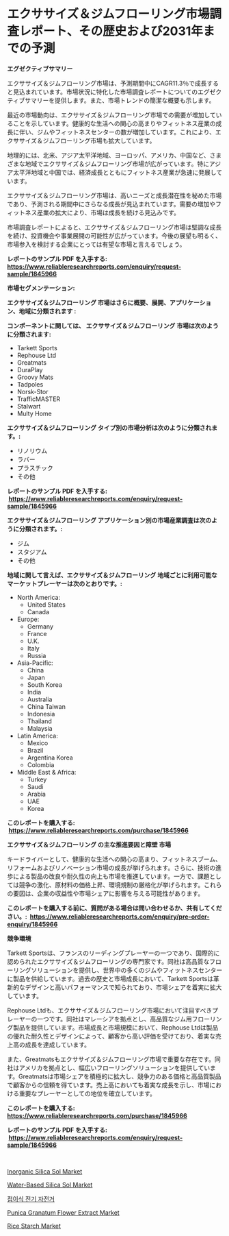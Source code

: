 <p><h1>エクササイズ＆ジムフローリング市場調査レポート、その歴史および2031年までの予測</h1></p><p><strong>エグゼクティブサマリー</strong></p>
<p><p>エクササイズ＆ジムフローリング市場は、予測期間中にCAGR11.3％で成長すると見込まれています。市場状況に特化した市場調査レポートについてのエグゼクティブサマリーを提供します。また、市場トレンドの簡潔な概要も示します。</p><p>最近の市場動向は、エクササイズ＆ジムフローリング市場での需要が増加していることを示しています。健康的な生活への関心の高まりやフィットネス産業の成長に伴い、ジムやフィットネスセンターの数が増加しています。これにより、エクササイズ＆ジムフローリング市場も拡大しています。</p><p>地理的には、北米、アジア太平洋地域、ヨーロッパ、アメリカ、中国など、さまざまな地域でエクササイズ＆ジムフローリング市場が広がっています。特にアジア太平洋地域と中国では、経済成長とともにフィットネス産業が急速に発展しています。</p><p>エクササイズ＆ジムフローリング市場は、高いニーズと成長潜在性を秘めた市場であり、予測される期間中にさらなる成長が見込まれています。需要の増加やフィットネス産業の拡大により、市場は成長を続ける見込みです。</p><p>市場調査レポートによると、エクササイズ＆ジムフローリング市場は堅調な成長を続け、投資機会や事業展開の可能性が広がっています。今後の展望も明るく、市場参入を検討する企業にとっては有望な市場と言えるでしょう。</p></p>
<p><strong>レポートのサンプル PDF を入手する: <a href="https://www.reliableresearchreports.com/enquiry/request-sample/1845966">https://www.reliableresearchreports.com/enquiry/request-sample/1845966</a></strong></p>
<p><strong>市場セグメンテーション:</strong></p>
<p><strong> エクササイズ＆ジムフローリング 市場はさらに概要、展開、アプリケーション、地域に分類されます :</strong></p>
<p><strong>コンポーネントに関しては、 エクササイズ＆ジムフローリング 市場は次のように分類されます: &nbsp;</strong></p>
<p><ul><li>Tarkett Sports</li><li>Rephouse Ltd</li><li>Greatmats</li><li>DuraPlay</li><li>Groovy Mats</li><li>Tadpoles</li><li>Norsk-Stor</li><li>TrafficMASTER</li><li>Stalwart</li><li>Multy Home</li></ul></p>
<p><strong> エクササイズ＆ジムフローリング タイプ別の市場分析は次のように分類されます。:</strong></p>
<p><ul><li>リノリウム</li><li>ラバー</li><li>プラスチック</li><li>その他</li></ul></p>
<p><strong>レポートのサンプル PDF を入手する: &nbsp;<a href="https://www.reliableresearchreports.com/enquiry/request-sample/1845966">https://www.reliableresearchreports.com/enquiry/request-sample/1845966</a></strong></p>
<p><strong> エクササイズ＆ジムフローリング アプリケーション別の市場産業調査は次のように分類されます。:</strong></p>
<p><ul><li>ジム</li><li>スタジアム</li><li>その他</li></ul></p>
<p><strong>地域に関して言えば、エクササイズ＆ジムフローリング 地域ごとに利用可能なマーケットプレーヤーは次のとおりです。:</strong></p>
<p><ul>
    <li>
        North America:
        <ul>
            <li>United States</li>
            <li>Canada</li>
        </ul>
    </li>
    <li>
        Europe:
        <ul>
            <li>Germany</li>
            <li>France</li>
            <li>U.K.</li>
            <li>Italy</li>
            <li>Russia</li>
        </ul>
    </li>
    <li>
        Asia-Pacific:
        <ul>
            <li>China</li>
            <li>Japan</li>
            <li>South Korea</li>
            <li>India</li>
            <li>Australia</li>
            <li>China Taiwan</li>
            <li>Indonesia</li>
            <li>Thailand</li>
            <li>Malaysia</li>
        </ul>
    </li>
    <li>
        Latin America:
        <ul>
            <li>Mexico</li>
            <li>Brazil</li>
            <li>Argentina Korea</li>
            <li>Colombia</li>
        </ul>
    </li>
    <li>
        Middle East & Africa:
        <ul>
            <li>Turkey</li>
            <li>Saudi</li>
            <li>Arabia</li>
            <li>UAE</li>
            <li>Korea</li>
        </ul>
    </li>
    </ul></p>
<p><strong>このレポートを購入する: &nbsp;<a href="https://www.reliableresearchreports.com/purchase/1845966">https://www.reliableresearchreports.com/purchase/1845966</a></strong></p>
<p><strong>エクササイズ＆ジムフローリング の主な推進要因と障壁 市場</strong></p>
<p><p>キードライバーとして、健康的な生活への関心の高まり、フィットネスブーム、リフォームおよびリノベーション市場の成長が挙げられます。さらに、技術の進歩による製品の改良や耐久性の向上も市場を推進しています。一方で、課題としては競争の激化、原材料の価格上昇、環境規制の厳格化が挙げられます。これらの要因は、企業の収益性や市場シェアに影響を与える可能性があります。</p></p>
<p><strong>このレポートを購入する前に、質問がある場合は問い合わせるか、共有してください。:&nbsp; <a href="https://www.reliableresearchreports.com/enquiry/pre-order-enquiry/1845966">https://www.reliableresearchreports.com/enquiry/pre-order-enquiry/1845966</a></strong></p>
<p><strong>競争環境</strong></p>
<p><p>Tarkett Sportsは、フランスのリーディングプレーヤーの一つであり、国際的に認められたエクササイズ＆ジムフローリングの専門家です。同社は高品質なフローリングソリューションを提供し、世界中の多くのジムやフィットネスセンターに製品を供給しています。過去の歴史と市場成長において、Tarkett Sportsは革新的なデザインと高いパフォーマンスで知られており、市場シェアを着実に拡大しています。</p><p>Rephouse Ltdも、エクササイズ＆ジムフローリング市場において注目すべきプレーヤーの一つです。同社はマレーシアを拠点とし、高品質なジム用フローリング製品を提供しています。市場成長と市場規模において、Rephouse Ltdは製品の優れた耐久性とデザインによって、顧客から高い評価を受けており、着実な売上高の成長を達成しています。</p><p>また、Greatmatsもエクササイズ＆ジムフローリング市場で重要な存在です。同社はアメリカを拠点とし、幅広いフローリングソリューションを提供しています。Greatmatsは市場シェアを積極的に拡大し、競争力のある価格と高品質製品で顧客からの信頼を得ています。売上高においても着実な成長を示し、市場における重要なプレーヤーとしての地位を確立しています。</p></p>
<p><strong>このレポートを購入する: &nbsp; <a href="https://www.reliableresearchreports.com/purchase/1845966">https://www.reliableresearchreports.com/purchase/1845966</a></strong></p>
<p><strong>レポートのサンプル PDF を入手する: &nbsp;<a href="https://www.reliableresearchreports.com/enquiry/request-sample/1845966">https://www.reliableresearchreports.com/enquiry/request-sample/1845966</a></strong><strong></strong></p>
<p>&nbsp;</p>
<p><p><a href="https://silk-columnist-571.notion.site/Inorganic-Silica-Sol-Market-Size-Furnishes-Valuable-Information-Encompassing-Market-Share-Market-Tr-1c9c19304e47411a9d68d51b2482ffdc">Inorganic Silica Sol Market</a></p><p><a href="https://cat-emmental-94b.notion.site/Water-Based-Silica-Sol-Market-Research-Report-Unlocks-Analysis-on-the-Market-Financial-Status-Marke-333adaac262d43b7ba71ca50c42b5a80">Water-Based Silica Sol Market</a></p><p><a href="https://github.com/vss5505pa7z1p/Market-Research-Report-List-1/blob/main/2172797190545.md">접이식 전기 자전거</a></p><p><a href="https://github.com/gamblestampleyjenny50m5sl6/Market-Research-Report-List-1/blob/main/punica-granatum-flower-extract-market.md">Punica Granatum Flower Extract Market</a></p><p><a href="https://view.publitas.com/reportprime-1/rice-starch-market-research-report-provides-critical-insights-that-can-help-shape-business-development-and-investment-strategies/">Rice Starch Market</a></p></p>
